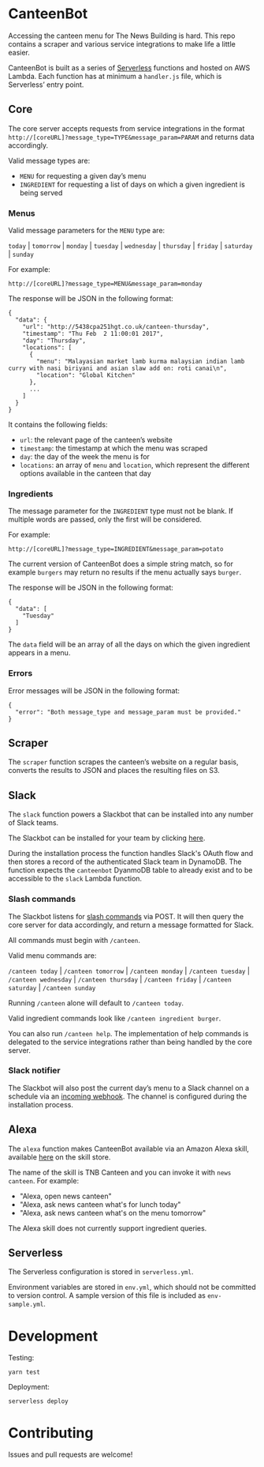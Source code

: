 # CanteenBot

Accessing the canteen menu for The News Building is hard. This repo contains a
scraper and various service integrations to make life a little easier.

CanteenBot is built as a series of
[Serverless](https://serverless.com/framework/docs/) functions and hosted on AWS
Lambda. Each function has at minimum a `handler.js` file, which is Serverless’
entry point.

## Core

The core server accepts requests from service integrations in the format
`http://[coreURL]?message_type=TYPE&message_param=PARAM` and returns data
accordingly.

Valid message types are:

- `MENU` for requesting a given day’s menu
- `INGREDIENT` for requesting a list of days on which a given ingredient is
  being served

### Menus

Valid message parameters for the `MENU` type are:

`today` | `tomorrow` | `monday` | `tuesday` | `wednesday` | `thursday` |
`friday` | `saturday` | `sunday`

For example:

    http://[coreURL]?message_type=MENU&message_param=monday

The response will be JSON in the following format:

```
{
  "data": {
    "url": "http://5438cpa251hgt.co.uk/canteen-thursday",
    "timestamp": "Thu Feb  2 11:00:01 2017",
    "day": "Thursday",
    "locations": [
      {
        "menu": "Malayasian market lamb kurma malaysian indian lamb curry with nasi biriyani and asian slaw add on: roti canai\n",
        "location": "Global Kitchen"
      },
      ...
    ]
  }
}
```

It contains the following fields:

- `url`: the relevant page of the canteen’s website
- `timestamp`: the timestamp at which the menu was scraped
- `day`: the day of the week the menu is for
- `locations`: an array of `menu` and `location`, which represent the different
  options available in the canteen that day

### Ingredients

The message parameter for the `INGREDIENT` type must not be blank. If multiple
words are passed, only the first will be considered.

For example:

    http://[coreURL]?message_type=INGREDIENT&message_param=potato

The current version of CanteenBot does a simple string match, so for example
`burgers` may return no results if the menu actually says `burger`.

The response will be JSON in the following format:

```
{
  "data": [
    "Tuesday"
  ]
}
```

The `data` field will be an array of all the days on which the given ingredient
appears in a menu.

### Errors

Error messages will be JSON in the following format:

```
{
  "error": "Both message_type and message_param must be provided."
}
```

## Scraper

The `scraper` function scrapes the canteen’s website on a regular basis,
converts the results to JSON and places the resulting files on S3.

## Slack

The `slack` function powers a Slackbot that can be installed into any number of
Slack teams.

The Slackbot can be installed for your team by clicking
[here](https://slack.com/oauth/authorize?client_id=2152947400.279832904515&scope=incoming-webhook,commands).

During the installation process the function handles Slack's OAuth flow and then
stores a record of the authenticated Slack team in DynamoDB. The function
expects the `canteenbot` DyanmoDB table to already exist and to be accessible to
the `slack` Lambda function.

### Slash commands

The Slackbot listens for [slash commands](https://api.slack.com/slash-commands)
via POST. It will then query the core server for data accordingly, and return a
message formatted for Slack.

All commands must begin with `/canteen`.

Valid menu commands are:

`/canteen today` | `/canteen tomorrow` | `/canteen monday` | `/canteen tuesday`
| `/canteen wednesday` | `/canteen thursday` | `/canteen friday` | `/canteen saturday` | `/canteen sunday`

Running `/canteen` alone will default to `/canteen today`.

Valid ingredient commands look like `/canteen ingredient burger`.

You can also run `/canteen help`. The implementation of help commands is
delegated to the service integrations rather than being handled by the core
server.

### Slack notifier

The Slackbot will also post the current day’s menu to a Slack channel on a
schedule via an [incoming webhook](https://api.slack.com/incoming-webhooks). The
channel is configured during the installation process.

## Alexa

The `alexa` function makes CanteenBot available via an Amazon Alexa skill,
available [here](http://alexa.amazon.co.uk/spa/index.html?#skills/dp/B01M4IGA2S)
on the skill store.

The name of the skill is TNB Canteen and you can invoke it with `news canteen`.
For example:

- "Alexa, open news canteen"
- "Alexa, ask news canteen what's for lunch today"
- "Alexa, ask news canteen what's on the menu tomorrow"

The Alexa skill does not currently support ingredient queries.

## Serverless

The Serverless configuration is stored in `serverless.yml`.

Environment variables are stored in `env.yml`, which should not be committed to
version control. A sample version of this file is included as `env-sample.yml`.

# Development

Testing:

    yarn test

Deployment:

    serverless deploy

# Contributing

Issues and pull requests are welcome!
